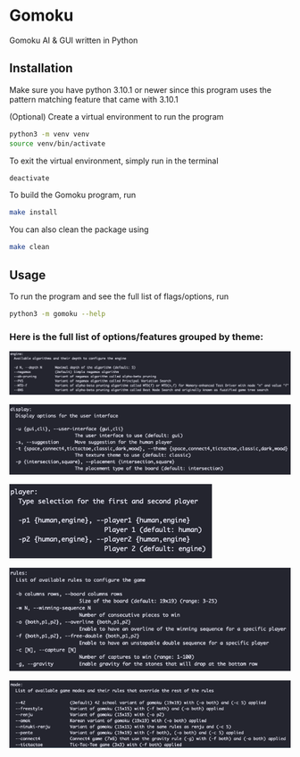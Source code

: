 # Gomoku
Gomoku AI &amp; GUI written in Python

## Installation

Make sure you have python 3.10.1 or newer since this program uses the pattern matching feature that came with 3.10.1

(Optional) Create a virtual environment to run the program
```bash
python3 -m venv venv
source venv/bin/activate
```

To exit the virtual environment, simply run in the terminal
```bash
deactivate
```

To build the Gomoku program, run
```bash
make install
```

You can also clean the package using
```bash
make clean
```

## Usage

To run the program and see the full list of flags/options, run
```bash
python3 -m gomoku --help
```

### Here is the full list of options/features grouped by theme:

!["engine help"](assets/screenshots/gomoku_engine_help.png?raw=true)

!["display help"](assets/screenshots/gomoku_display_help.png?raw=true)

!["player help"](assets/screenshots/gomoku_player_help.png?raw=true)

!["rules help"](assets/screenshots/gomoku_rule_help.png?raw=true)

!["game mode help"](assets/screenshots/gomoku_mode_help.png?raw=true)